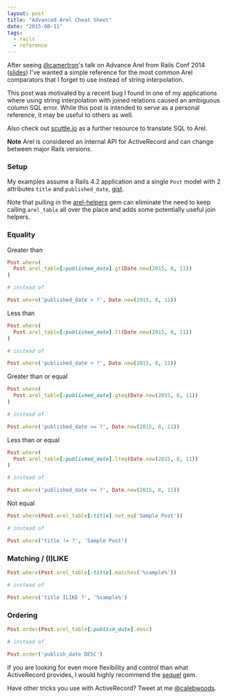 ```yaml
---
layout: post
title: "Advanced Arel Cheat Sheet"
date: "2015-08-11"
tags:
  - rails
  - reference
---
```


After seeing [@camertron](https://twitter.com/camertron)'s talk on Advance Arel from Rails Conf 2014 ([slides](http://www.slideshare.net/camerondutro/advanced-arel-when-activerecord-just-isnt-enough)) I've wanted a simple reference for the most common Arel comparators that I forget to use instead of string interpolation.

This post was motivated by a recent bug I found in one of my applications where using string interpolation with joined relations caused an ambiguous column SQL error. While this post is intended to serve as a personal reference, it may be useful to others as well.

Also check out [scuttle.io](http://www.scuttle.io/) as a further resource to translate SQL to Arel.

**Note** Arel is considered an internal API for ActiveRecord and can change between major Rails versions. 
### Setup

My examples assume a Rails 4.2 application and a single `Post` model with 2 attributes `title` and `published_date`, [gist](https://gist.github.com/calebwoods/af61c6af057067f55a27).

Note that pulling in the [arel-helpers](https://github.com/camertron/arel-helpers) gem can eliminate the need to keep calling `arel_table` all over the place and adds some potentially useful join helpers.

### Equality

Greater than

```ruby
Post.where(
  Post.arel_table[:published_date].gt(Date.new(2015, 8, 11))
)

# instead of

Post.where('published_date > ?', Date.new(2015, 8, 11))

```

Less than

```ruby
Post.where(
  Post.arel_table[:published_date].lt(Date.new(2015, 8, 11))
)

# instead of

Post.where('published_date < ?', Date.new(2015, 8, 11))
```

Greater than or equal

```ruby
Post.where(
  Post.arel_table[:published_date].gteq(Date.new(2015, 8, 11))
)

# instead of

Post.where('published_date >= ?', Date.new(2015, 8, 11))
```

Less than or equal

```ruby
Post.where(
  Post.arel_table[:published_date].lteq(Date.new(2015, 8, 11))
)

# instead of

Post.where('published_date <= ?', Date.new(2015, 8, 11))
```

Not equal

```ruby
Post.where(Post.arel_table[:title].not_eq('Sample Post'))

# instead of

Post.where('title != ?', 'Sample Post')
```

### Matching / (I)LIKE

```ruby
Post.where(Post.arel_table[:title].matches('%sample%'))

# instead of

Post.where('title ILIKE ?', '%sample%')
```

### Ordering

```ruby
Post.order(Post.arel_table[:publish_date].desc)

# instead of

Post.order('publish_date DESC')
```

If you are looking for even more flexibility and control than what ActiveRecord provides, I would highly recommend the [sequel](https://github.com/jeremyevans/sequel) gem.

Have other tricks you use with ActiveRecord? Tweet at me [@calebwoods](https://twitter.com/calebwoods).
